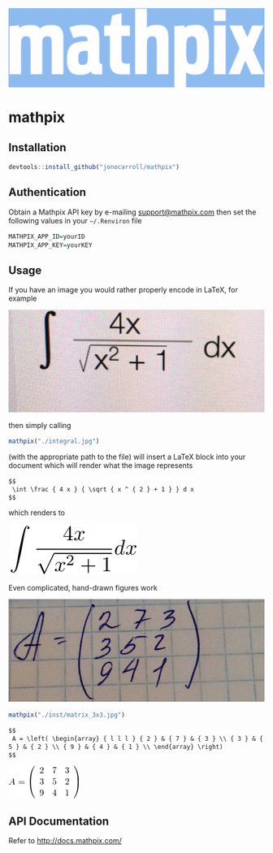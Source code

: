 
<!-- README.md is generated from README.Rmd. Please edit that file -->
![](./inst/logo_blue.png)

mathpix
=======

Installation
------------

``` r
devtools::install_github("jonocarroll/mathpix")
```

Authentication
--------------

Obtain a Mathpix API key by e-mailing <support@mathpix.com> then set the following values in your `~/.Renviron` file

``` r
MATHPIX_APP_ID=yourID
MATHPIX_APP_KEY=yourKEY
```

Usage
-----

If you have an image you would rather properly encode in LaTeX, for example

![](./inst/integral.jpg)

then simply calling

``` r
mathpix("./integral.jpg")
```

(with the appropriate path to the file) will insert a LaTeX block into your document which will render what the image represents

    $$
     \int \frac { 4 x } { \sqrt { x ^ { 2 } + 1 } } d x  
    $$

which renders to

![](./inst/eq_no_01.png)

Even complicated, hand-drawn figures work

![](./inst/matrix_3x3.jpg)

``` r
mathpix("./inst/matrix_3x3.jpg")
```

    $$
     A = \left( \begin{array} { l l l } { 2 } & { 7 } & { 3 } \\ { 3 } & { 5 } & { 2 } \\ { 9 } & { 4 } & { 1 } \\ \end{array} \right)  
    $$

![](./inst/eq_no_02.png)

API Documentation
-----------------

Refer to <http://docs.mathpix.com/>
